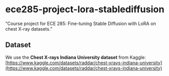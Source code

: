 # ece285-project-lora-stablediffusion
“Course project for ECE 285: Fine-tuning Stable Diffusion with LoRA on chest X-ray datasets.”

## Dataset
We use the **Chest X-rays Indiana University dataset** from Kaggle:
[https://www.kaggle.com/datasets/raddar/chest-xrays-indiana-university](https://www.kaggle.com/datasets/raddar/chest-xrays-indiana-university)
